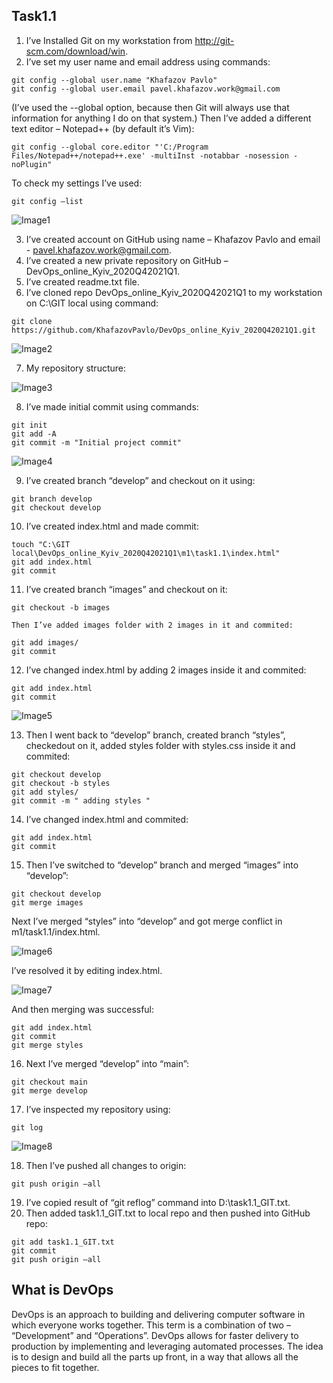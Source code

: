 ## Task1.1

1. I’ve Installed Git on my workstation from http://git-scm.com/download/win.
2. I’ve set my user name and email address using commands:
```
git config --global user.name "Khafazov Pavlo"
git config --global user.email pavel.khafazov.work@gmail.com
```
   (I’ve used  the --global option, because then Git will always use that information for anything I do on that system.)
   Then I’ve added  a different text editor – Notepad++ (by default it’s Vim):
```
git config --global core.editor "'C:/Program Files/Notepad++/notepad++.exe' -multiInst -notabbar -nosession -noPlugin"
```
   To check my settings I’ve used:
```
git config –list
```
![Image1](screenshots/Image1.jpg "Image1")

3. I’ve created account on GitHub using name – Khafazov Pavlo and email - pavel.khafazov.work@gmail.com.
4. I’ve created a new private repository on GitHub – DevOps_online_Kyiv_2020Q42021Q1.
5. I’ve created readme.txt file.
6. I’ve cloned repo DevOps_online_Kyiv_2020Q42021Q1 to my workstation on C:\GIT local using command:
```
git clone https://github.com/KhafazovPavlo/DevOps_online_Kyiv_2020Q42021Q1.git
```
![Image2](screenshots/Image2.jpg "Image2")

7. My repository structure:

![Image3](screenshots/Image3.jpg "Image3")

8. I’ve made initial commit using commands:
```
git init
git add -A
git commit -m "Initial project commit"
```
![Image4](screenshots/Image4.jpg "Image4")

9. I’ve created branch “develop” and checkout on it using:
```
git branch develop
git checkout develop
```
10. I’ve created index.html and made commit:
```
touch "C:\GIT local\DevOps_online_Kyiv_2020Q42021Q1\m1\task1.1\index.html"
git add index.html
git commit
```
11. I’ve created branch “images” and checkout on it:
```
git checkout -b images
```
	Then I’ve added images folder with 2 images in it and commited:
```
git add images/
git commit
```
12. I’ve changed index.html by adding 2 images inside it and commited:
```
git add index.html
git commit
```
![Image5](screenshots/Image5.jpg "Image5")

13.	Then I went back to “develop” branch, created branch “styles”, checkedout on it, added styles folder with styles.css inside it and commited:
```
git checkout develop
git checkout -b styles
git add styles/
git commit -m " adding styles "
```
14.	I’ve changed index.html and commited:
```
git add index.html
git commit
```
15.	Then I’ve switched to “develop” branch and merged “images” into “develop”:
```
git checkout develop
git merge images
```
Next I’ve merged “styles” into “develop” and got merge conflict in m1/task1.1/index.html.
	
![Image6](screenshots/Image6.jpg "Image6")

I’ve resolved it by editing index.html.
	
![Image7](screenshots/Image7.jpg "Image6")
	
And then merging was successful:
```
git add index.html
git commit
git merge styles
```
16.	Next I’ve merged “develop” into “main”:
```
git checkout main
git merge develop
```
17.	I’ve inspected my repository using:
```
git log
```
![Image8](screenshots/Image8.jpg "Image8")

18.	Then I’ve pushed all changes to origin:
```
git push origin –all
```
19.	I’ve copied result of “git reflog” command into D:\task1.1_GIT.txt.
20.	Then added task1.1_GIT.txt to local repo and then pushed into GitHub repo:
```
git add task1.1_GIT.txt
git commit
git push origin –all
```
## What is DevOps
DevOps is an approach to building and delivering computer software in which everyone works together. This term is a combination of two – “Development” and “Operations”.  DevOps allows for faster delivery to production by implementing and leveraging automated processes. The idea is to design and build all the parts up front, in a way that allows all the pieces to fit together.

	




  
   
